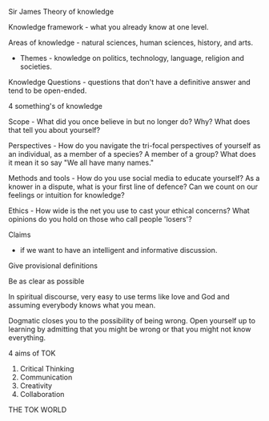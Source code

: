 Sir James
Theory of knowledge

Knowledge framework - what you already know at one level.

Areas of knowledge - natural sciences, human sciences, history, and arts.

- Themes - knowledge on politics, technology, language, religion and societies.

Knowledge Questions - questions that don't have a definitive answer and tend to be open-ended.

4 something's of knowledge

Scope - What did you once believe in but no longer do? Why? What does that tell you about yourself?

Perspectives - How do you navigate the tri-focal perspectives of yourself as an individual, as a member of a species? A member of a group? What does it mean it so say "We all have many names."

Methods and tools - How do you use social media to educate yourself? As a knower in a dispute, what is your first line of defence? Can we count on our feelings or intuition for knowledge?

Ethics - How wide is the net you use to cast your ethical concerns? What opinions do you hold on those who call people 'losers'?

Claims
- if we want to have an intelligent and informative discussion. 

Give provisional definitions

Be as clear as possible 

In spiritual discourse, very easy to use terms like love and God and assuming everybody knows what you mean. 

Dogmatic closes you to the possibility of being wrong. Open yourself up to learning by admitting that you might be wrong or that you might not know everything.


4 aims of TOK
1. Critical Thinking
2. Communication 
3. Creativity 
4. Collaboration

THE TOK WORLD
 